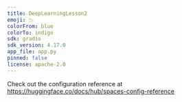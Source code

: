 ```yaml
---
title: DeepLearningLesson2
emoji: 📉
colorFrom: blue
colorTo: indigo
sdk: gradio
sdk_version: 4.17.0
app_file: app.py
pinned: false
license: apache-2.0
---
```


Check out the configuration reference at https://huggingface.co/docs/hub/spaces-config-reference

